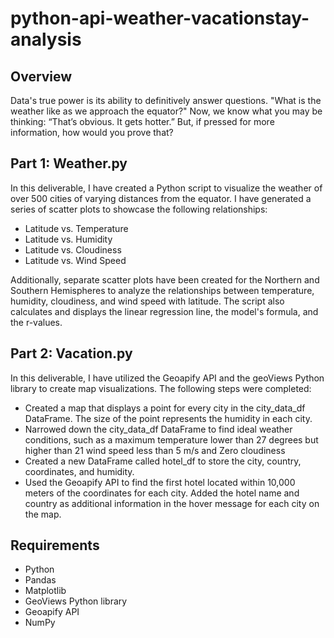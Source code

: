 # python-api-weather-vacationstay-analysis

## Overview

Data's true power is its ability to definitively answer questions. "What is the weather like as we approach the equator?"
Now, we know what you may be thinking: “That’s obvious. It gets hotter.” But, if pressed for more information, how would you prove that?

## Part 1: Weather.py

In this deliverable, I have created a Python script to visualize the weather of over 500 cities of varying distances from the equator. I have generated a series of scatter plots to showcase the following relationships:

- Latitude vs. Temperature
- Latitude vs. Humidity
- Latitude vs. Cloudiness
- Latitude vs. Wind Speed

Additionally, separate scatter plots have been created for the Northern and Southern Hemispheres to analyze the relationships between temperature, humidity, cloudiness, and wind speed with latitude. The script also calculates and displays the linear regression line, the model's formula, and the r-values.

## Part 2: Vacation.py

In this deliverable, I have utilized the Geoapify API and the geoViews Python library to create map visualizations. The following steps were completed:

- Created a map that displays a point for every city in the city_data_df DataFrame. The size of the point represents the humidity in each city.
- Narrowed down the city_data_df DataFrame to find ideal weather conditions, such as a maximum temperature lower than 27 degrees but higher than 21  wind speed less than 5 m/s and Zero cloudiness
- Created a new DataFrame called hotel_df to store the city, country, coordinates, and humidity.
- Used the Geoapify API to find the first hotel located within 10,000 meters of the coordinates for each city. Added the hotel name and country as additional information in the hover message for each city on the map.
  

## Requirements


- Python
- Pandas
- Matplotlib
- GeoViews Python library
- Geoapify API
- NumPy


